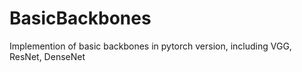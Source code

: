 # BasicBackbones
Implemention of basic backbones in pytorch version, including VGG, ResNet, DenseNet 
